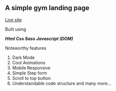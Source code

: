 ## A simple gym landing page

[Live site](https://prashantkumar23.github.io/gym-web/)

Built using

**_Html
Css
Sass
Javascript (DOM)_**

Noteworthy features

1.  Dark Mode
2.  Cool Animations
3.  Mobile Responsive
4.  Simple Step form
5.  Scroll to top button
6.  Understandable code structure and many more...
